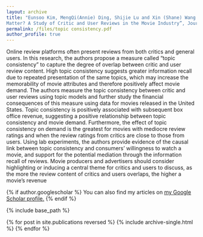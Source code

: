 ```yaml
---
layout: archive
title: "Eunsoo Kim, MengQi(Annie) Ding, Shijie Lu and Xin (Shane) Wang (2023), “Does Topic Consistency 
Matter? A Study of Critic and User Reviews in the Movie Industry”, Journal of Marketing, 87(3), 428–450"
permalink: /files/topic consistency.pdf
author_profile: true
---
```

Online review platforms often present reviews from both critics and general users. In this research, 
the authors propose a measure called “topic consistency” to capture the degree of overlap between 
critic and user review content. High topic consistency suggests greater information recall due to 
repeated presentation of the same topics, which may increase the memorability of movie attributes 
and therefore positively affect movie demand. The authors measure the topic consistency between 
critic and user reviews using topic models and further study the financial consequences of this 
measure using data for movies released in the United States. Topic consistency is positively associated 
with subsequent box office revenue, suggesting a positive relationship between topic consistency and 
movie demand. Furthermore, the effect of topic consistency on demand is the greatest for movies with 
mediocre review ratings and when the review ratings from critics are close to those from users. Using 
lab experiments, the authors provide evidence of the causal link between topic consistency and 
consumers’ willingness to watch a movie, and support for the potential mediation through the 
information recall of reviews. Movie producers and advertisers should consider highlighting or 
inducing a central theme for critics and users to discuss, as the more the review content of critics and 
users overlaps, the higher a movie’s revenue


{% if author.googlescholar %}
  You can also find my articles on <u><a href="{{author.googlescholar}}">my Google Scholar profile</a>.</u>
{% endif %}

{% include base_path %}

{% for post in site.publications reversed %}
  {% include archive-single.html %}
{% endfor %}
